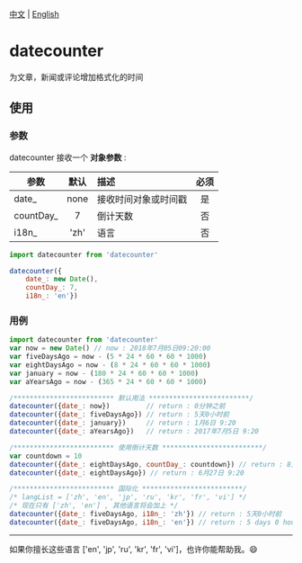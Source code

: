 [中文](https://github.com/hjdtl/dateCounter/blob/master/README.zh.md) | [English](https://github.com/hjdtl/dateCounter)

# datecounter
为文章，新闻或评论增加格式化的时间

## 使用

### 参数
datecounter 接收一个 **对象参数** :

| 参数 | 默认 | 描述 | 必须 |
| - | :-: | :- | :-: |
| date_ | none| 接收时间对象或时间戳 | 是 |
| countDay_ | 7 | 倒计天数 | 否 |
| i18n_ | 'zh' | 语言 | 否 |

```javascript
import datecounter from 'datecounter'

datecounter({
    date_: new Date(), 
    countDay_: 7, 
    i18n_: 'en'})
```


### 用例
```javascript
import datecounter from 'datecounter'
var now = new Date() // now : 2018年7月05日09:20:00
var fiveDaysAgo = now - (5 * 24 * 60 * 60 * 1000)
var eightDaysAgo = now - (8 * 24 * 60 * 60 * 1000)
var january = now - (180 * 24 * 60 * 60 * 1000)
var aYearsAgo = now - (365 * 24 * 60 * 60 * 1000)

/************************* 默认用法 *************************/
datecounter({date_: now})         // return : 0分钟之前 
datecounter({date_: fiveDaysAgo}) // return : 5天0小时前
datecounter({date_: january})     // return : 1月6日 9:20
datecounter({date_: aYearsAgo})   // return : 2017年7月5日 9:20

/************************* 使用倒计天数 *************************/
var countdown = 10
datecounter({date_: eightDaysAgo, countDay_: countdown}) // return : 8天0小时之前
datecounter({date_: eightDaysAgo}) // return : 6月27日 9:20

/************************* 国际化 *************************/
/* langList = ['zh', 'en', 'jp', 'ru', 'kr', 'fr', 'vi'] */
/* 现在只有 ['zh', 'en'] , 其他语言将会加上 */
datecounter({date_: fiveDaysAgo, i18n_: 'zh'}) // return : 5天0小时前
datecounter({date_: fiveDaysAgo, i18n_: 'en'}) // return : 5 days 0 hours ago
```


---
如果你擅长这些语言 ['en', 'jp', 'ru', 'kr', 'fr', 'vi']，也许你能帮助我。😄